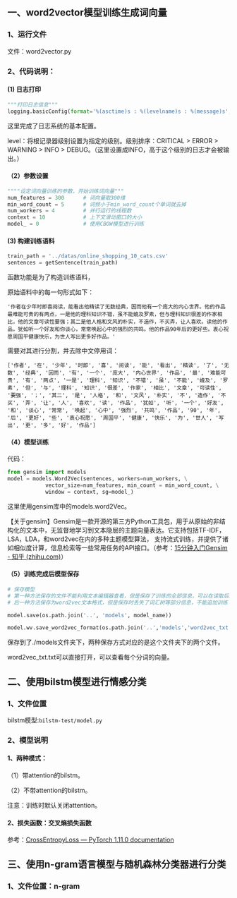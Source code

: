 ## 一、word2vector模型训练生成词向量

### 1、运行文件

文件：word2vector.py

### 2、代码说明：

#### (1) 日志打印

```python
"""打印日志信息"""
logging.basicConfig(format='%(asctime)s : %(levelname)s : %(message)s', level=logging.INFO)
```

这里完成了日志系统的基本配置。

level：将根记录器级别设置为指定的级别。级别排序：CRITICAL > ERROR > WARNING > INFO > DEBUG。（这里设置成INFO，高于这个级别的日志才会被输出。）


#### （2）参数设置

```python
""""设定词向量训练的参数，开始训练词向量"""
num_features = 300      # 词向量取300维
min_word_count = 5      # 词频小于min_word_count个单词就去掉
num_workers = 4         # 并行运行的线程数
context = 10            # 上下文滑动窗口的大小
model_ = 0              # 使用CBOW模型进行训练
```



#### (3) 构建训练语料

```python
train_path = '../datas/online_shopping_10_cats.csv'
sentences = getSentence(train_path)
```

函数功能是为了构造训练语料，

原始语料中的每一句形式如下：

```
'作者在少年时即喜阅读，能看出他精读了无数经典，因而他有一个庞大的内心世界。他的作品最难能可贵的有两点，一是他的理科知识不错，虽不能媲及罗素，但与理科知识很差的作家相比，他的文章可读性要强；其二是他人格和文风的朴实，不造作，不买弄，让人喜欢。读他的作品，犹如听一个好友和你谈心，常常唤起心中的强烈的共鸣。他的作品90年后的更好些。衷心祝愿周国平健康快乐，为世人写出更多好作品。'
```

需要对其进行分割，并去除中文停用词：

```
['作者', '在', '少年', '时即', '喜', '阅读', '能', '看出', '精读', '了', '无数', '经典', '因而', '有', '一个', '庞大', '内心世界', '作品', '最', '难能可贵', '有', '两点', '一是', '理科', '知识', '不错', '虽', '不能', '媲及', '罗素', '但', '与', '理科', '知识', '很差', '作家', '相比', '文章', '可读性', '要强', '；', '其二', '是', '人格', '和', '文风', '朴实', '不', '造作', '不买', '弄', '让', '人', '喜欢', '读', '作品', '犹如', '听', '一个', '好友', '和', '谈心', '常常', '唤起', '心中', '强烈', '共鸣', '作品', '90', '年', '后', '更好', '些', '衷心祝愿', '周国平', '健康', '快乐', '为', '世人', '写出', '更', '多', '好', '作品']
```



#### （4）模型训练

代码：

```python
from gensim import models
model = models.Word2Vec(sentences, workers=num_workers, \
            vector_size=num_features, min_count = min_word_count, \
            window = context, sg=model_)
```

这里使用gensim库中的models.word2Vec。

【关于gensim】Gensim是一款开源的第三方Python工具包，用于从原始的非结构化的文本中，无监督地学习到文本隐层的主题向量表达。它支持包括TF-IDF，LSA，LDA，和word2vec在内的多种主题模型算法，
支持流式训练，并提供了诸如相似度计算，信息检索等一些常用任务的API接口。（参考：[15分钟入门Gensim - 知乎 (zhihu.com)](https://zhuanlan.zhihu.com/p/37175253)）



#### （5）训练完成后模型保存

```python
# 保存模型
# 第一种方法保存的文件不能利用文本编辑器查看，但是保存了训练的全部信息，可以在读取后追加训练
# 后一种方法保存为word2vec文本格式，但是保存时丢失了词汇树等部分信息，不能追加训练

model.save(os.path.join('..', 'models', model_name))

model.wv.save_word2vec_format(os.path.join('..','models','word2vec_txt.txt'),binary = False)
```

保存到了./models文件夹下，两种保存方式对应的是这个文件夹下的两个文件。

word2vec_txt.txt可以直接打开，可以查看每个分词的向量。



## 二、使用bilstm模型进行情感分类

### 1、文件位置

bilstm模型:`bilstm-test/model.py`



### 2、模型说明

#### 1、两种模式：

（1）带attention的bilstm。

（2）不带attention的bilstm。

注意：训练时默认关闭attention。

#### 2、损失函数：交叉熵损失函数

参考：[CrossEntropyLoss — PyTorch 1.11.0 documentation](https://pytorch.org/docs/stable/generated/torch.nn.CrossEntropyLoss.html)

## 三、使用n-gram语言模型与随机森林分类器进行分类
### 1、文件位置：n-gram
